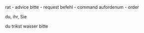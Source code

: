 rat - advice
bitte - request
befehl - command
aufordenum - order

du, ihr, Sie

du trikst wasser bitte